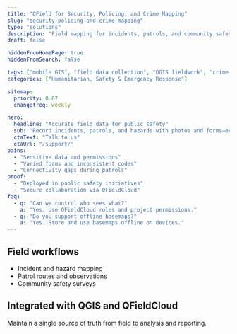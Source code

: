 ```yaml
---
title: "QField for Security, Policing, and Crime Mapping"
slug: "security-policing-and-crime-mapping"
type: "solutions"
description: "Field mapping for incidents, patrols, and community safety with mobile GIS and offline capability."
draft: false

hiddenFromHomePage: true
hiddenFromSearch: false

tags: ["mobile GIS", "field data collection", "QGIS fieldwork", "crime mapping", "public safety", "policing"]
categories: ["Humanitarian, Safety & Emergency Response"]

sitemap:
  priority: 0.67
  changefreq: weekly

hero:
  headline: "Accurate field data for public safety"
  sub: "Record incidents, patrols, and hazards with photos and forms—even without connectivity."
  ctaText: "Talk to us"
  ctaUrl: "/support/"
pains:
  - "Sensitive data and permissions"
  - "Varied forms and inconsistent codes"
  - "Connectivity gaps during patrols"
proof:
  - "Deployed in public safety initiatives"
  - "Secure collaboration via QFieldCloud"
faq:
  - q: "Can we control who sees what?"
    a: "Yes. Use QFieldCloud roles and project permissions."
  - q: "Do you support offline basemaps?"
    a: "Yes. Store and use basemaps offline on devices."
---
```


## Field workflows
- Incident and hazard mapping  
- Patrol routes and observations  
- Community safety surveys

## Integrated with QGIS and QFieldCloud
Maintain a single source of truth from field to analysis and reporting.
